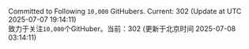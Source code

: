 Committed to Following `10,000` GitHubers. Current: <!-- FOLLOWING_COUNT -->302<!-- FOLLOWING_COUNT --> (Update at UTC <!-- LAST_UPDATED -->2025-07-07 19:14:11<!-- LAST_UPDATED -->)<br>
致力于关注`10,000`个GitHuber。当前：<!-- FOLLOWING_COUNT -->302<!-- FOLLOWING_COUNT --> (更新于北京时间 <!-- LAST_UPDATED_CST -->2025-07-08 03:14:11<!-- LAST_UPDATED_CST -->)
